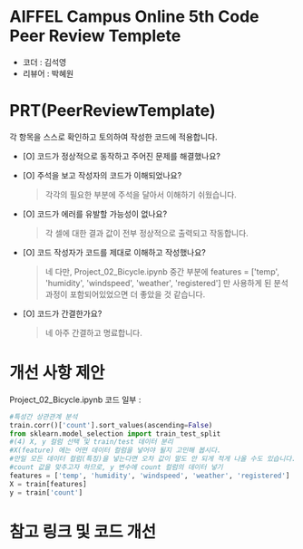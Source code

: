  # AIFFEL Campus Online 5th Code Peer Review Templete
- 코더 : 김석영
- 리뷰어 : 박혜원


# PRT(PeerReviewTemplate) 
각 항목을 스스로 확인하고 토의하여 작성한 코드에 적용합니다.

- [O] 코드가 정상적으로 동작하고 주어진 문제를 해결했나요?
  
- [O] 주석을 보고 작성자의 코드가 이해되었나요?
  > 각각의 필요한 부분에 주석을 달아서 이해하기 쉬웠습니다. 
- [O] 코드가 에러를 유발할 가능성이 없나요?
  > 각 셀에 대한 결과 값이 전부 정상적으로 출력되고 작동합니다.
- [O] 코드 작성자가 코드를 제대로 이해하고 작성했나요?
  > 네 다만, Project_02_Bicycle.ipynb 중간 부분에 features = ['temp', 'humidity', 'windspeed', 'weather', 'registered'] 만 사용하게 된 분석 과정이 포함되어있었으면 더 좋았을 것 같습니다.

- [O] 코드가 간결한가요? 
  > 네 아주 간결하고 명료합니다. 

# 개선 사항 제안 
Project_02_Bicycle.ipynb 코드 일부 :

```python
#특성간 상관관계 분석
train.corr()['count'].sort_values(ascending=False)
from sklearn.model_selection import train_test_split
#(4) X, y 컬럼 선택 및 train/test 데이터 분리
#X(feature) 에는 어떤 데이터 컬럼을 넣어야 될지 고민해 봅시다.
#만일 모든 데이터 컬럼(특징)을 넣는다면 오차 값이 말도 안 되게 적게 나올 수도 있습니다.   
#count 값을 맞추고자 하므로, y 변수에 count 컬럼의 데이터 넣기
features = ['temp', 'humidity', 'windspeed', 'weather', 'registered']        # 주석 또는 데이터 분석 과정 또는 여러 feature 값에 대한 experiment 등의 과정을 추가하여, 다음과 같은 feature 를 선택하게 된 과정이 포함되어있었다면 데이터 분석 측면에서 좋았을 것 같습니다.
X = train[features]
y = train['count']
```

# 참고 링크 및 코드 개선
